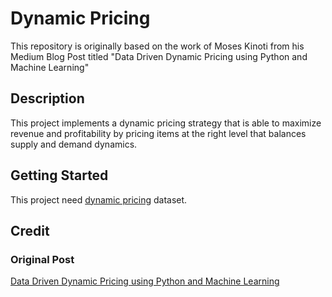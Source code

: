 # Dynamic Pricing
This repository is originally based on the work of Moses Kinoti from his Medium Blog Post titled "Data Driven Dynamic Pricing using Python and Machine Learning"

## Description
This project implements a dynamic pricing strategy that is able to maximize revenue and profitability by pricing items at the right level that balances supply and demand dynamics.

## Getting Started
This project need [dynamic pricing](https://statso.io/dynamic-pricing-case-study/) dataset.

## Credit
### Original Post
[Data Driven Dynamic Pricing using Python and Machine Learning](https://medium.com/@mkinoti19/data-driven-dynamic-pricing-using-python-and-machine-learning-b898e0e5fbe3) 

